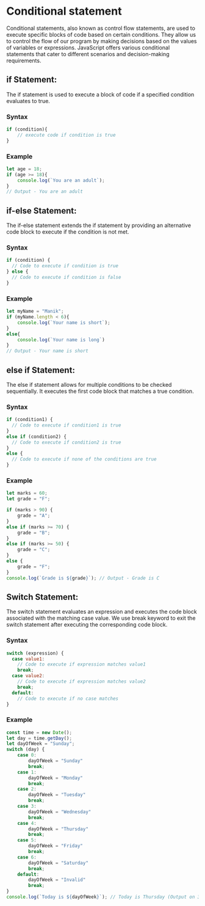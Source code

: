 <!-- Q1) Q1. What are conditional statements? Explain conditional statements with syntax and examples. -->


# Conditional statement
Conditional statements, also known as control flow statements, are used to execute specific blocks of code based on certain conditions. They allow us to control the flow of our program by making decisions based on the values of variables or expressions. JavaScript offers various conditional statements that cater to different scenarios and decision-making requirements.

##  if Statement:
The if statement is used to execute a block of code if a specified condition evaluates to true.
### Syntax
```js
if (condition){
    // execute code if condition is true
}
```
### Example 
```js
let age = 18;
if (age >= 18){
    console.log(`You are an adult`);
}
// Output - You are an adult
```

## if-else Statement:
The if-else statement extends the if statement by providing an alternative code block to execute if the condition is not met.
### Syntax
```js
if (condition) {
  // Code to execute if condition is true
} else {
  // Code to execute if condition is false
}
```
### Example
```js
let myName = "Manik";
if (myName.length < 6){
    console.log(`Your name is short`);
}
else{
    console.log(`Your name is long`)
}
// Output - Your name is short
```
## else if Statement:
The else if statement allows for multiple conditions to be checked sequentially. It executes the first code block that matches a true condition.
### Syntax
```js
if (condition1) {
  // Code to execute if condition1 is true
} 
else if (condition2) {
  // Code to execute if condition2 is true
} 
else {
  // Code to execute if none of the conditions are true
}
```
### Example
```js
let marks = 60;
let grade = "F";

if (marks > 90) {
    grade = "A";
} 
else if (marks >= 70) {
    grade = "B";
} 
else if (marks >= 50) {
    grade = "C";
} 
else {
    grade = "F";
}
console.log(`Grade is ${grade}`); // Output - Grade is C
```
##  Switch Statement:
The switch statement evaluates an expression and executes the code block associated with the matching case value. We use break keyword to exit the switch statement after executing the corresponding code block.
### Syntax
```js
switch (expression) {
  case value1:
    // Code to execute if expression matches value1
    break;
  case value2:
    // Code to execute if expression matches value2
    break;
  default: 
    // Code to execute if no case matches
}
```

### Example
```js
const time = new Date();
let day = time.getDay();
let dayOfWeek = "Sunday";
switch (day) {
    case 0:
        dayOfWeek = "Sunday"
        break;
    case 1:
        dayOfWeek = "Monday"
        break;
    case 2:
        dayOfWeek = "Tuesday"
        break;
    case 3:
        dayOfWeek = "Wednesday"
        break;
    case 4:
        dayOfWeek = "Thursday"
        break;
    case 5:
        dayOfWeek = "Friday"
        break;
    case 6:
        dayOfWeek = "Saturday"
        break;
    default:
        dayOfWeek = "Invalid"
        break;
}
console.log(`Today is ${dayOfWeek}`); // Today is Thursday (Output on 30/11/2023)
```